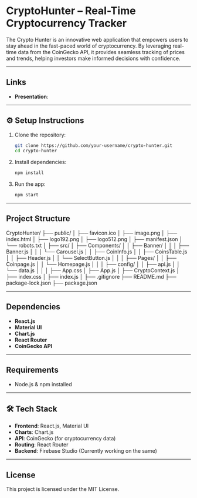 
# CryptoHunter – Real-Time Cryptocurrency Tracker

The Crypto Hunter is an innovative web application that empowers users to stay ahead in the fast-paced world of cryptocurrency. By leveraging real-time data from the CoinGecko API, it provides seamless tracking of prices and trends, helping investors make informed decisions with confidence.

---

##  Links

- **Presentation**: 


---

## ⚙️ Setup Instructions

1. Clone the repository:
   ```bash
   git clone https://github.com/your-username/crypto-hunter.git
   cd crypto-hunter
   ```

2. Install dependencies:
   ```bash
   npm install
   ```

3. Run the app:
   ```bash
   npm start
   ```

---

##  Project Structure


CryptoHunter/
├── public/
│   ├── favicon.ico
│   ├── image.png
│   ├── index.html
│   ├── logo192.png
│   ├── logo512.png
│   ├── manifest.json
│   └── robots.txt
│
├── src/
│   ├── Components/
│   │   ├── Banner/
│   │   │   ├── Banner.js
│   │   │   └── Carousel.js
│   │   ├── CoinInfo.js
│   │   ├── CoinsTable.js
│   │   ├── Header.js
│   │   └── SelectButton.js
│   │
│   ├── Pages/
│   │   ├── Coinpage.js
│   │   └── Homepage.js
│   │
│   ├── config/
│   │   ├── api.js
│   │   └── data.js
│   │
│   ├── App.css
│   ├── App.js
│   ├── CryptoContext.js
│   ├── index.css
│   ├── index.js
│
├── .gitignore
├── README.md
├── package-lock.json
├── package.json

---

##  Dependencies

- **React.js**
- **Material UI**
- **Chart.js**
- **React Router**
- **CoinGecko API**

---

##  Requirements

- Node.js & npm installed

---



## 🛠️ Tech Stack

- **Frontend**: React.js, Material UI
- **Charts**: Chart.js
- **API**: CoinGecko (for cryptocurrency data)
- **Routing**: React Router
- **Backend**: Firebase Studio (Currently working on the same)

---

##  License

This project is licensed under the MIT License.
